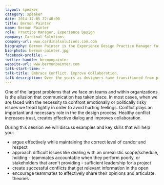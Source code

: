 ```yaml
---
layout: speaker
category: speaker
date: 2014-12-05 22:40:00
title: Bermon Painter
name: Bermon Painter
role: Practice Manager, Experience Design
company: Cardinal Solutions
company-url: www.cardinalsolutions.com.com
biography: Bermon Painter is the Experience Design Practice Manager for the Charlotte, Raleigh, and Tampa offices at Cardinal Solutions. He's also heavily involved in the local tech community in Charlotte and organizes the Charlotte User Experience Designer, Charlotte Front-End Developers, and Blend Conference. In his free time he works the folks at @teamsassdesign on the redesign of the Sass website. Outside of technology he enjoys languages, speaks fluent Spanish, is working on Italian, plays classical piano and enjoys visiting the beaches and mountains of Ecuador with his family.
bio-photo: bermon-painter.jpg
facebook-profile: ~
twitter-handle: bermonpainter
website-url: www.bermonpainter.com
talk-start-time: ~
talk-title: Embrace Conflict. Improve Collaboration.
talk-description: Over the years as designers have transitioned from print to the web we've had a reluctant relationship with code. Pixel perfection is a demanding standard. It's required us to get close to the metal and learn HTML and CSS. Some of us have transitioned well and have actually grown to love our curly-braces and semicolons, but it wasn't what we trained for.
---
```

One of the largest problems that we face on teams and within organizations is the allusion that communication has taken place. In most cases, when we are faced with the necessity to confront emotionally or politically risky issues we tread lightly in order to avoid hurting feelings. Conflict plays an important and necessary role in the the design process. Healthy conflict increases trust, creates effective dialog and improves collaboration.

During this session we will discuss examples and key skills that will help you:

- argue effectively while maintaining the correct level of candor and respect
- approach difficult issues like dealing with an unrealistic scope/schedule, holding - teammates accountable when they perform poorly, or stakeholders that aren't providing - sufficient leadership for a project
- create successful conflicts that get relevant information in the open
- encourage teammates to effectively share their opinions and articulate theories 